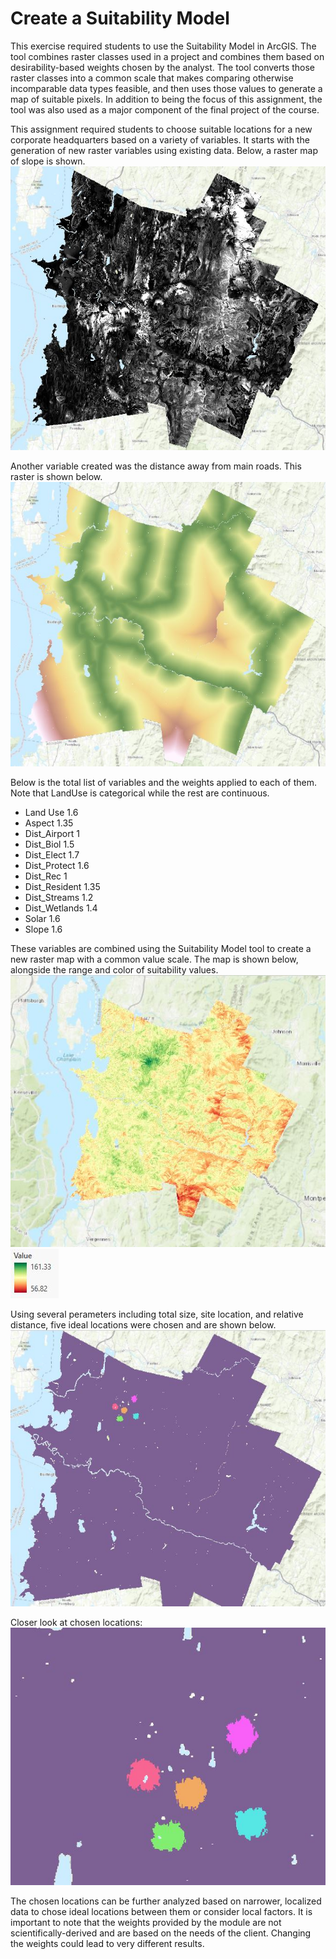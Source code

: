 # Create a Suitability Model

This exercise required students to use the Suitability Model in ArcGIS. The tool combines raster classes used in a project and combines them based on desirability-based weights chosen by the analyst. The tool converts those raster classes into a common scale that makes comparing otherwise incomparable data types feasible, and then uses those values to generate a map of suitable pixels. In addition to being the focus of this assignment, the tool was also used as a major component of the final project of the course. 

This assignment required students to choose suitable locations for a new corporate headquarters based on a variety of variables. It starts with the generation of new raster variables using existing data. Below, a raster map of slope is shown. 
![Slope](https://github.com/serganttinkers/AdvancedGIS/blob/main/Slope.JPG?raw=true)

Another variable created was the distance away from main roads. This raster is shown below.
![Distance_MRoads](https://github.com/serganttinkers/AdvancedGIS/blob/main/Distance_MRoads.JPG?raw=true)

Below is the total list of variables and the weights applied to each of them. Note that LandUse is categorical while the rest are continuous. 
- Land Use                              1.6
- Aspect                                1.35
- Dist_Airport                          1
- Dist_Biol                             1.5
- Dist_Elect                            1.7
- Dist_Protect                          1.6
- Dist_Rec                              1
- Dist_Resident                         1.35
- Dist_Streams                          1.2
- Dist_Wetlands                         1.4
- Solar                                 1.6
- Slope                                 1.6

These variables are combined using the Suitability Model tool to create a new raster map with a common value scale. The map is shown below, alongside the range and color of suitability values. 
![Suitability](https://github.com/serganttinkers/AdvancedGIS/blob/main/Suitability%20Map.JPG?raw=true)
![Range](https://github.com/serganttinkers/AdvancedGIS/blob/main/Range.JPG?raw=true)

Using several perameters including total size, site location, and relative distance, five ideal locations were chosen and are shown below. 
![SiteLocations](https://github.com/serganttinkers/AdvancedGIS/blob/main/SiteLocations.JPG?raw=true)

Closer look at chosen locations:
![SiteCloser](https://github.com/serganttinkers/AdvancedGIS/blob/main/SitesClose.JPG?raw=true)

The chosen locations can be further analyzed based on narrower, localized data to chose ideal locations between them or consider local factors. It is important to note that the weights provided by the module are not scientifically-derived and are based on the needs of the client. Changing the weights could lead to very different results. 
